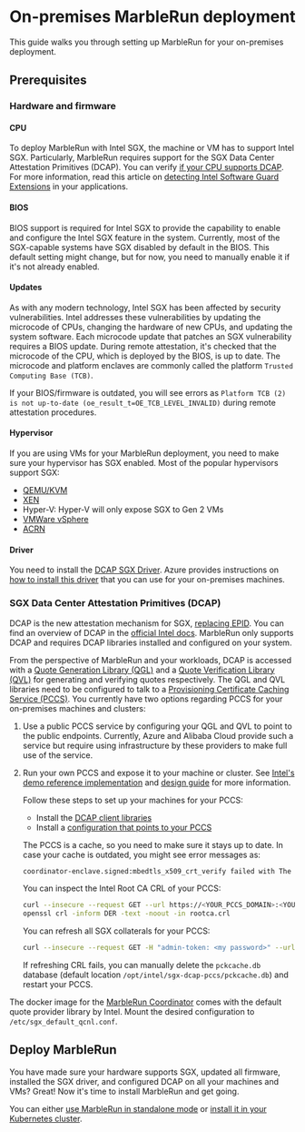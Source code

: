 # On-premises MarbleRun deployment

This guide walks you through setting up MarbleRun for your on-premises deployment.

## Prerequisites

### Hardware and firmware

#### CPU

To deploy MarbleRun with Intel SGX, the machine or VM has to support Intel SGX.
Particularly, MarbleRun requires support for the SGX Data Center Attestation Primitives (DCAP).
You can verify [if your CPU supports DCAP](https://www.intel.com/content/www/us/en/support/articles/000057420/software/intel-security-products.html).
For more information, read this article on [detecting Intel Software Guard Extensions](https://www.intel.com/content/www/us/en/developer/articles/guide/properly-detecting-intel-software-guard-extensions-in-your-applications.html) in your applications.

#### BIOS

BIOS support is required for Intel SGX to provide the capability to enable and configure the Intel SGX feature in the system.
Currently, most of the SGX-capable systems have SGX disabled by default in the BIOS. This default setting might change, but for now, you need to manually enable it if it's not already enabled.

#### Updates

As with any modern technology, Intel SGX has been affected by security vulnerabilities. Intel addresses these vulnerabilities by updating the microcode of CPUs, changing the hardware of new CPUs, and updating the system software. Each microcode update that patches an SGX vulnerability requires a BIOS update. During remote attestation, it's checked that the microcode of the CPU, which is deployed by the BIOS, is up to date. The microcode and platform enclaves are commonly called the platform `Trusted Computing Base (TCB)`.

If your BIOS/firmware is outdated, you will see errors as `Platform TCB (2) is not up-to-date (oe_result_t=OE_TCB_LEVEL_INVALID)` during remote attestation procedures.

#### Hypervisor

If you are using VMs for your MarbleRun deployment, you need to make sure your hypervisor has SGX enabled.
Most of the popular hypervisors support SGX:

* [QEMU/KVM](https://www.intel.com/content/www/us/en/developer/articles/technical/virtualizing-intel-software-guard-extensions-with-kvm-and-qemu.html)
* [XEN](https://wiki.xenproject.org/wiki/Xen_and_Intel_Hardware-Assisted_Virtualization_Security)
* Hyper-V: Hyper-V will only expose SGX to Gen 2 VMs
* [VMWare vSphere](https://blogs.vmware.com/vsphere/2020/04/vsphere-7-vsgx-secure-enclaves.html)
* [ACRN](https://projectacrn.github.io/2.7/tutorials/sgx_virtualization.html)

#### Driver

You need to install the [DCAP SGX Driver](https://download.01.org/intel-sgx/sgx-dcap/1.11/linux/docs/Intel_SGX_SW_Installation_Guide_for_Linux.pdf).
Azure provides instructions on [how to install this driver](https://docs.microsoft.com/en-us/azure/confidential-computing/quick-create-portal#2-install-the-intel-sgx-dcap-driver) that you can use for your on-premises machines.

### SGX Data Center Attestation Primitives (DCAP)

DCAP is the new attestation mechanism for SGX, [replacing EPID](https://www.intel.com/content/www/us/en/developer/articles/technical/an-update-on-3rd-party-attestation.html).
You can find an overview of DCAP in the [official Intel docs](https://download.01.org/intel-sgx/sgx-dcap/1.11/linux/docs/DCAP_ECDSA_Orientation.pdf).
MarbleRun only supports DCAP and requires DCAP libraries installed and configured on your system.

From the perspective of MarbleRun and your workloads, DCAP is accessed with a [Quote Generation Library (QGL)](https://github.com/intel/SGXDataCenterAttestationPrimitives/blob/master/QuoteGeneration/README.md) and a [Quote Verification Library (QVL)](https://github.com/intel/SGXDataCenterAttestationPrimitives/blob/master/QuoteVerification/README.md) for generating and verifying quotes respectively.
The QGL and QVL libraries need to be configured to talk to a [Provisioning Certificate Caching Service (PCCS)](https://download.01.org/intel-sgx/sgx-dcap/1.11/linux/docs/DCAP_ECDSA_Orientation.pdf).
You currently have two options regarding PCCS for your on-premises machines and clusters:

1. Use a public PCCS service by configuring your QGL and QVL to point to the public endpoints. Currently, Azure and Alibaba Cloud provide such a service but require using infrastructure by these providers to make full use of the service.

1. Run your own PCCS and expose it to your machine or cluster. See [Intel's demo reference implementation](https://github.com/intel/SGXDataCenterAttestationPrimitives/blob/master/QuoteGeneration/pccs/README.md) and [design guide](https://download.01.org/intel-sgx/latest/dcap-latest/linux/docs/SGX_DCAP_Caching_Service_Design_Guide.pdf) for more information.

    Follow these steps to set up your machines for your PCCS:

      * Install the [DCAP client libraries](https://download.01.org/intel-sgx/sgx-dcap/1.11/linux/docs/Intel_SGX_SW_Installation_Guide_for_Linux.pdf)
      * Install a [configuration that points to your PCCS](https://github.com/intel/SGXDataCenterAttestationPrimitives/blob/master/QuoteGeneration/qpl/README.md#configuration)

    The PCCS is a cache, so you need to make sure it stays up to date. In case your cache is outdated, you might see error messages as:

    ```bash
    coordinator-enclave.signed:mbedtls_x509_crt_verify failed with The CRL is expired (flags=0x20) (oe_result_t=OE_VERIFY_CRL_EXPIRED)
    ```

    You can inspect the Intel Root CA CRL of your PCCS:

    ```bash
    curl --insecure --request GET --url https://<YOUR_PCCS_DOMAIN>:<YOUR_PCCS_PORT>/sgx/certification/v3/rootcacrl > rootca.crl
    openssl crl -inform DER -text -noout -in rootca.crl
    ```

    You can refresh all SGX collaterals for your PCCS:

    ```bash
    curl --insecure --request GET -H "admin-token: <my password>" --url https://<YOUR_PCCS_DOMAIN>:<YOUR_PCCS_PORT>/sgx/certification/v3/refresh
    ```

    If refreshing CRL fails, you can manually delete the `pckcache.db` database (default location `/opt/intel/sgx-dcap-pccs/pckcache.db`) and restart your PCCS.

The docker image for the [MarbleRun Coordinator](https://github.com/edgelesssys/marblerun/pkgs/container/marblerun%2Fcoordinator) comes with the default quote provider library by Intel.
Mount the desired configuration to `/etc/sgx_default_qcnl.conf`.

## Deploy MarbleRun

You have made sure your hardware supports SGX, updated all firmware, installed the SGX driver, and configured DCAP on all your machines and VMs?
Great! Now it's time to install MarbleRun and get going.

You can either [use MarbleRun in standalone mode](../standalone.md) or [install it in your Kubernetes cluster](../kubernetes.md).
